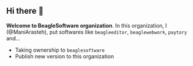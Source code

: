 ## Hi there 👋
**Welcome to BeagleSoftware organization**. In this organization, I (@ManiArasteh), put softwares like `beagleeditor`, `beaglewebwork`, `paytory` and...
- Taking ownership to `beaglesoftware`
- Publish new version to this organization
